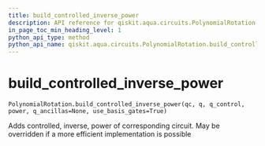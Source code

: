 ```yaml
---
title: build_controlled_inverse_power
description: API reference for qiskit.aqua.circuits.PolynomialRotation.build_controlled_inverse_power
in_page_toc_min_heading_level: 1
python_api_type: method
python_api_name: qiskit.aqua.circuits.PolynomialRotation.build_controlled_inverse_power
---
```


# build\_controlled\_inverse\_power

<span id="qiskit.aqua.circuits.PolynomialRotation.build_controlled_inverse_power" />

`PolynomialRotation.build_controlled_inverse_power(qc, q, q_control, power, q_ancillas=None, use_basis_gates=True)`

Adds controlled, inverse, power of corresponding circuit. May be overridden if a more efficient implementation is possible


